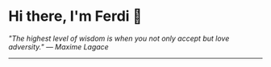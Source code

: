 <h1>Hi there, I'm Ferdi 👋</h1>

<p><em>
  "The highest level of wisdom is when you not only accept but love adversity." — Maxime Lagace
</em></p>

---
